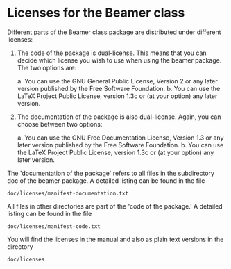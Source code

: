 Licenses for the Beamer class
=============================

Different parts of the Beamer class package are distributed under different
licenses:

1. The code of the package is dual-license. This means that you can decide which
   license you wish to use when using the beamer package. The two options are:

   a. You can use the GNU General Public License, Version 2 or any later version
      published by the Free Software Foundation.
   b. You can use the LaTeX Project Public License, version 1.3c or (at your
      option) any later version.

2. The documentation of the package is also dual-license. Again, you can choose
   between two options:

   a. You can use the GNU Free Documentation License, Version 1.3 or any later
      version published by the Free Software Foundation.
   b. You can use the LaTeX Project Public License, version 1.3c or (at your
      option) any later version.

The 'documentation of the package' refers to all files in the subdirectory
doc of the beamer package. A detailed listing can be found in the file

    doc/licenses/manifest-documentation.txt

All files in other directories are part of the 'code of the package.'
A detailed listing can be found in the file

    doc/licenses/manifest-code.txt

You will find the licenses in the manual and also as plain text versions in the
directory

    doc/licenses
